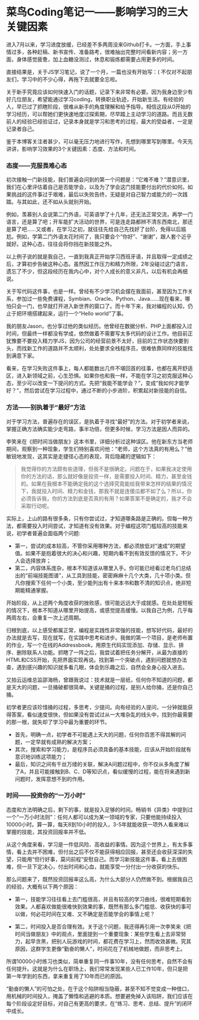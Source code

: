 # 菜鸟Coding笔记一——影响学习的三大关键因素

进入7月以来，学习进度放缓，已经差不多两周没来Github打卡。一方面，手上事情过多，各种赶稿、新书宣传、准备路考，很难抽出完整时间看新内容；另一方面，身体感觉疲惫，加上血糖没测过，休息和锻炼都需要占用更多的时间。

直接结果是，关于JS学习笔记，说了一个月，一篇也没有开始写：(  不仅对不起朋友们，学习中的不少心得，再拖下去就要全忘啦。

关于新手究竟应该如何快速入门的话题，记录下来非常有必要。因为我身边至少有好几位朋友，希望能通过学习coding，转换职业轨迹，开始新生活。有经验的人，早已过了抓瞎阶段，很难从新手的角度理解和给予指导。相信这段从0开始的学习经历，可以帮她们更快速地度过探索期，尽早踏上主动学习的道路。而且无数前人的经验已经验证过，记录本身就是学习和思考的过程，最大的受益者，一定是记录者自己。

鉴于本博客关注者甚少，可以毫无压力地进行写作，先想到哪里写到哪里。今天先讲讲，影响学习效果的3个关键因素：态度、方法和时间。

### 态度——克服畏难心态

初次接触一门新技能，我们普遍会问到的第一个问题是：“它难不难？”潜意识里，我们在心里评估着自己是否能学会，以及为了学会这门技能要付出的代价如何。如果挑战的这件事过于艰难，最后以失败告终，无疑是对自己智力或能力的一次践踏。与其如此，还不如从头就别开始。

例如，羡慕别人会说第二门外语，可英语学了十几年，还无法正常交流，再学一门语言，还是算了吧；开车能扩大活动的世界，可是连走路都辨不清东西南北，那还是算了吧……又或者，在学习之初，就往往先给自己先找好了台阶，免得以后尴尬。例如，学第二门外语太花时间了，我只要会个“你好”、“谢谢”，跟人套个近乎就好。这种心态，往往会将你挡在新技能之外。

以上例子说的就是我自己，一直到我真正开始学习西班牙语，并且取得一定成绩之后，才算初步告破这种心态。虽然因工作压力和精力所限，2年没碰过这门语言，遗忘了不少，但这段经历在我内心中，对个人成长的意义非凡，以后有机会再细说。

关于写代码这件事，也是一样。曾经有不少学习机会摆在我面前，甚至因为工作关系，参加过一些免费课程，Symbian、Oracle、Python、Java……现在看来，哪怕只会一门，也早就打开进入新世界的窗口了。而十年下来，我对编程的认知，仍止于把环境搭建起来，运行一个“Hello world”了事。

我的朋友Jason，也分享过他的类似经历。他曾经在数据分析、PHP上面都投入过时间，但最终一样都没有学成，依然做着不需要写太多代码的设计工作。他目前正犹豫要不要投入精力学JS，因为公司的经营前景不太好，目前的工作状态快要到头，而找新工作的道路并不太顺利，处处要求全栈程序员，很难依靠同样的技能找到满意下家。

看来，在学习失败这件事上，每人都能数出几件不堪回首的往事，也都在离开舒适区，进入新领域之前，心生恐惧。如果你也和我一样，不能在学习之初克服这种心态，至少可以改变一下提问的方式。先把“我能不能学会？”，变成“我如何才能学好？”，然后尝试在学习过程中，通过不断的小步进阶，积累起对新技能的自信。

### 方法——别执着于“最好”方法

对于学习方法，普遍存在的误区，是执着于寻找“最好”的方法。对于初学者来说，掌握正确方法确实能少走弯路，事半功倍，但更多时候，学习方法是因人而异的。

李笑来在《把时间当做朋友》这本书里，详细分析过这种误区。他在新东方当老师期间，观察到一种现象，学生们特别喜欢问他：“老师，这个方法真的有用么？”他敏锐地发现，这其实是走捷径心态的表现，背后隐藏的逻辑如下：

>我觉得你的方法颇有些道理，但我不是很确定。问题在于，如果我决定使用你的方法的话，那么就好像是投资一样，是需要投入时间、精力，甚至金钱的。如果在我根本不能确定我的这个选择究竟能给我带来怎样的结果的情况下，我就投入时间、精力和金钱，那我不就是连傻瓜都不如了么？所以，你必须告诉我，你的方法到底是否真的有用？如果答案不是确定的，我才不会采取行动呢。

实际上，上山的路有很多条，只有你尝试过，才知道哪条路是正确的。但每一种方法，都需要投入时间尝试，才知道有没有效果。对于编程这项门槛较高的技能来说，初学者普遍会面临两个问题:
* 第一，尝试的成本较高，不管你采用哪种方法，都必须放低对“速成”的期望值。如果不是抱着很大的决心和兴趣，短期内看不到有效反馈的情况下，不少人会选择放弃；
* 第二，内容体系庞杂，根本不知道该从哪里入手。你可能已经看过老鸟们总结出的“前端技能图谱”，从工具到技能，密密麻麻十几个大类，几十项小类。但凡你搜索下任何一个小类，至少能列出有十来本书和数不清的知识点，绝非短期能精通掌握。

开始阶段，从上述两个角度收获的挫败感，很可能远远大于成就感。在处处是短板的情况下，根本不知道从哪里开始提高，或感觉提高缓慢。以我自己为例，几乎每两周左右，会重复一次上述周期。

归根到底，以上感受都属正常，编程是实践性非常强的技能，想写好代码，最好的办法就是去写，现在就写，在实践中思考和进步。我做的第一个项目，是老师布置的作业，写一个在线的Addressbook，用原生代码实现添加、存储、显示、排序、删除联系人功能。抓瞎了一阵之后，我尝试着把任务分解开，从最为直接的HTML和CSS开始，先把界面实现再说。找到第一个突破点，遇到问题就想办法查，遇到感兴趣的知识就多看几眼，体会到乐趣之后，自然会全身心投入进去。

又拍云运维总监邵海杨，曾跟我说过：技术就是一层纸，任何你不知道的问题，都是天大的问题，一旦捅破都很简单。关键是捅的过程，是别人给你捅，还是你自己捅。

初学者更应该珍惜捅的过程，多思考，少提问。向有经验的人提问，一分钟就能获得答案，看似速度很快，但如果没有尝试过从一大堆杂乱的线头中，找到你最需要的那一根，就失却了学习中最为重要的环节。
* 首先，明确一点，初学者不可能遇上天大的问题，任何你百思不得其解的问题，一定早就有成熟的解决方案；
* 其次，搜索和学习能力，是程序员必须具备的基本技能，应该从开始阶段就有意识地训练这项能力；
* 最后，知识之间有千丝万缕的关联，解决A问题过程中，你不仅从多角度了解了A，并且可能接触到B、C、D等知识点，看似缓慢的过程，能在将来遇到新问题时，发挥意想不到的作用。

### 时间——投资你的“一万小时”

态度和方法明确之后，剩下的事，就是投入足够的时间。畅销书《异类》中提到过一个“一万小时法则”：任何人都可以成为某一领域的专家，只要他能持续投入10000小时。算一算，每天8到10小时的投入，3-5年就能收获一项外人看来难以掌握的技能，其投资回报率并不低。

从这个角度来看，学习是一件低风险、高收益的事情。因为这个世界上，有太多事情，看上去并不困难，但付出之后不仅不能获得相应回报，甚至还会收获深深的失望，只能用“但行好事，莫问前程”安慰自己。而学习新技能这件事，看上去很困难，但一旦下定决心，付出时间和心血，就能享受一分付出一分收获的快乐。

那么问题来了，既然投资回报率这么高，为什么大部分人仍然做不到。根据我自己的经验，大概有以下两个原因：

* 第一，技能学习往往看上去门槛很高，并且有较高的学习曲线，很难短期看到效果。人都喜欢做能很难快到效果的事，既然有那么多门槛低、收获快的事可以做，何必花时间在又难、又不确定是否能学会的事情上呢？

* 第二，时间投入是否合理有效。关于这个问题，我还得再引用一次李笑来《把时间当做朋友》中的观点，里面提到一个重要现象：某些学生看上去非常努力，起早贪黑，把别人玩游戏的时间，都花费在学习上，然而收效甚微。究其原因，这群学生更像“勤奋的懒人”，时间花在了机械地做题，而非思考上。

所谓10000小时练习也类似，简单重复同一件事10年，没有任何思考，自然不会有任何提升。这就是为什么在职场上，我们常常发现某些人已工作10年，但只是把第一年学到的东西，拿来重复用了10年而已的原因。

“勤奋的懒人”的可怕之处，在于这个陷阱相当隐蔽，甚至不知不觉变成一种借口，用机械的时间投入，掩盖了懒惰和逃避的本质。想要避免掉入该陷阱，我们应该在每个阶段设定好目标，对自己有更高的要求，在“练习、思考、总结、提升”的闭环中成长。

